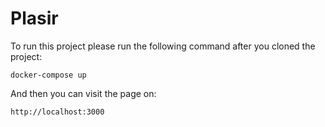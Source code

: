 # Plasir

To run this project please run the following command after you cloned the project:

```
docker-compose up
```

And then you can visit the page on:

```
http://localhost:3000
```

